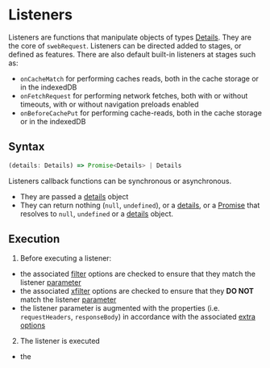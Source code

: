 # Listeners

Listeners are functions that manipulate objects of types [Details](details.md). They are the core of `swebRequest`. 
Listeners can be directed added to stages, or defined as features. 
There are also default built-in listeners at stages such as:
- `onCacheMatch` for performing caches reads, both in the cache storage or in the indexedDB
- `onFetchRequest` for performing network fetches, both with or without timeouts, with or without navigation preloads enabled
- `onBeforeCachePut` for performing cache-reads, both in the cache storage or in the indexedDB


## Syntax

```javascript
(details: Details) => Promise<Details> | Details
```

Listeners callback functions can be synchronous or asynchronous. 
- They are passed a [details](details.md#parameter) object
- They can return nothing (`null`, `undefined`), or a [details](details.md#returnvalue), or a [Promise](https://developer.mozilla.org/en-US/docs/Web/JavaScript/Reference/Global_Objects/Promise) that resolves to `null`, `undefined` or a [details](details.md#returnvalue) object.


## Execution
1. Before executing a listener:
- the associated [filter](filter.md) options are checked to ensure that they match the listener [parameter](details.md#parameter)
- the associated [xfilter](xfilter.md) options are checked to ensure that they **DO NOT** match the listener [parameter](details.md#parameter)
- the listener parameter is augmented with the properties (i.e. `requestHeaders`, `responseBody`) in accordance with the associated [extra options](extra_options.md)

2. The listener is executed

- the 
